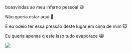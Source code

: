 boasvindas ao meu inferno pessoal 😃

Não queria estar aqui 👺

E eu odeio ter essa pressão deste lugar em cima de mim 😺 

Eu queria apenas q este isso tudo evaporace 😹



![](https://media1.tenor.com/m/_ha2H2_hlhEAAAAC/wazowski-mike.gif)
